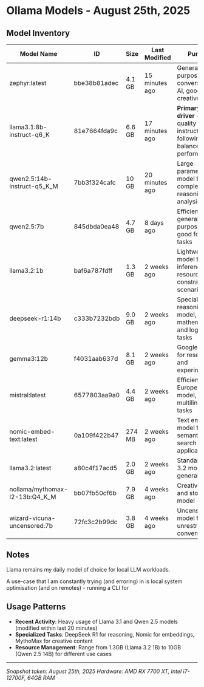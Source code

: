 # Ollama Models - August 25th, 2025

## Model Inventory

| Model Name | ID | Size | Last Modified | Purpose |
|------------|----|----- |---------------|------------------|
| zephyr:latest | bbe38b81adec | 4.1 GB | 15 minutes ago | General-purpose conversational AI, good for creative tasks |
| llama3.1:8b-instruct-q6_K | 81e7664fda9c | 6.6 GB | 17 minutes ago | **Primary daily driver** - High-quality instruction following, balanced performance |
| qwen2.5:14b-instruct-q5_K_M | 7bb3f324cafc | 10 GB | 20 minutes ago | Large parameter model for complex reasoning and analysis tasks |
| qwen2.5:7b | 845dbda0ea48 | 4.7 GB | 8 days ago | Efficient general-purpose model, good for quick tasks |
| llama3.2:1b | baf6a787fdff | 1.3 GB | 2 weeks ago | Lightweight model for fast inference and resource-constrained scenarios |
| deepseek-r1:14b | c333b7232bdb | 9.0 GB | 2 weeks ago | Specialized reasoning model, likely for mathematical and logical tasks |
| gemma3:12b | f4031aab637d | 8.1 GB | 2 weeks ago | Google's model for research and experimentation |
| mistral:latest | 6577803aa9a0 | 4.4 GB | 2 weeks ago | Efficient European model, good for multilingual tasks |
| nomic-embed-text:latest | 0a109f422b47 | 274 MB | 2 weeks ago | Text embedding model for semantic search and RAG applications |
| llama3.2:latest | a80c4f17acd5 | 2.0 GB | 2 weeks ago | Standard Llama 3.2 model for general tasks |
| nollama/mythomax-l2-13b:Q4_K_M | bb07fb50cf6b | 7.9 GB | 4 weeks ago | Creative writing and storytelling model |
| wizard-vicuna-uncensored:7b | 72fc3c2b99dc | 3.8 GB | 4 weeks ago | Uncensored model for unrestricted conversations |

## Notes

Llama remains my daily model of choice for local LLM workloads. 

A use-case that I am constantly trying (and erroring) in is local system optimisation (and on remotes) - running a CLI for 

 
## Usage Patterns

- **Recent Activity**: Heavy usage of Llama 3.1 and Qwen 2.5 models (modified within last 20 minutes)
- **Specialized Tasks**: DeepSeek R1 for reasoning, Nomic for embeddings, MythoMax for creative content
- **Resource Management**: Range from 1.3GB (Llama 3.2 1B) to 10GB (Qwen 2.5 14B) for different use cases

---
*Snapshot taken: August 25th, 2025*
*Hardware: AMD RX 7700 XT, Intel i7-12700F, 64GB RAM*
